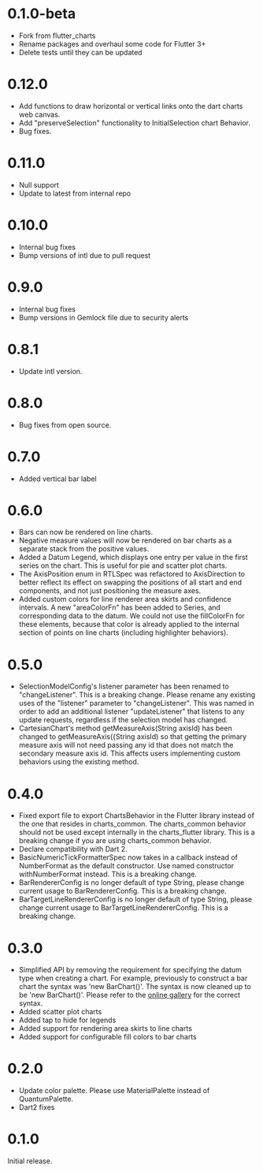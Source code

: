 # 0.1.0-beta
* Fork from flutter_charts
* Rename packages and overhaul some code for Flutter 3+
* Delete tests until they can be updated

# 0.12.0
* Add functions to draw horizontal or vertical links onto the dart charts web canvas.
* Add "preserveSelection" functionality to InitialSelection chart Behavior.
* Bug fixes.

# 0.11.0
* Null support
* Update to latest from internal repo

# 0.10.0
* Internal bug fixes
* Bump versions of intl due to pull request

# 0.9.0
* Internal bug fixes
* Bump versions in Gemlock file due to security alerts

# 0.8.1
* Update intl version.

# 0.8.0
* Bug fixes from open source.

# 0.7.0
* Added vertical bar label

# 0.6.0
* Bars can now be rendered on line charts.
* Negative measure values will now be rendered on bar charts as a separate stack from the positive
values.
* Added a Datum Legend, which displays one entry per value in the first series on the chart. This is
 useful for pie and scatter plot charts.
* The AxisPosition enum in RTLSpec was refactored to AxisDirection to better reflect its effect on
swapping the positions of all start and end components, and not just positioning the measure axes.
* Added custom colors for line renderer area skirts and confidence intervals. A new "areaColorFn"
has been added to Series, and corresponding data to the datum. We could not use the fillColorFn for
these elements, because that color is already applied to the internal section of points on line
charts (including highlighter behaviors).

# 0.5.0
* SelectionModelConfig's listener parameter has been renamed to "changeListener". This is a breaking
change. Please rename any existing uses of the "listener" parameter to "changeListener". This was
named in order to add an additional listener "updateListener" that listens to any update requests,
regardless if the selection model has changed.
* CartesianChart's method getMeasureAxis(String axisId) has been changed to
getMeasureAxis({String axisId) so that getting the primary measure axis will not need passing any id
that does not match the secondary measure axis id. This affects users implementing custom behaviors
using the existing method.

# 0.4.0
* Fixed export file to export ChartsBehavior in the Flutter library instead of the one that resides
in charts_common. The charts_common behavior should not be used except internally in the
charts_flutter library. This is a breaking change if you are using charts_common behavior.
* Declare compatibility with Dart 2.
* BasicNumericTickFormatterSpec now takes in a callback instead of NumberFormat as the default
constructor. Use named constructor withNumberFormat instead. This is a breaking change.
* BarRendererConfig is no longer default of type String, please change current usage to
BarRendererConfig<String>. This is a breaking change.
* BarTargetLineRendererConfig is no longer default of type String, please change current usage to
BarTargetLineRendererConfig<String>. This is a breaking change.

# 0.3.0
* Simplified API by removing the requirement for specifying the datum type when creating a chart.
For example, previously to construct a bar chart the syntax was 'new BarChart<MyDatumType>()'.
The syntax is now cleaned up to be 'new BarChart()'. Please refer to the
[online gallery](https://google.github.io/charts/flutter/gallery.html) for the correct syntax.
* Added scatter plot charts
* Added tap to hide for legends
* Added support for rendering area skirts to line charts
* Added support for configurable fill colors to bar charts

# 0.2.0

* Update color palette. Please use MaterialPalette instead of QuantumPalette.
* Dart2 fixes

# 0.1.0

Initial release.
